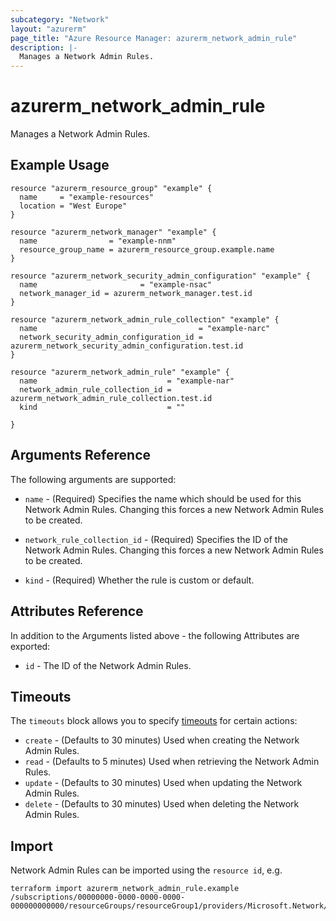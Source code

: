 ```yaml
---
subcategory: "Network"
layout: "azurerm"
page_title: "Azure Resource Manager: azurerm_network_admin_rule"
description: |-
  Manages a Network Admin Rules.
---
```


# azurerm_network_admin_rule

Manages a Network Admin Rules.

## Example Usage

```hcl
resource "azurerm_resource_group" "example" {
  name     = "example-resources"
  location = "West Europe"
}

resource "azurerm_network_manager" "example" {
  name                = "example-nnm"
  resource_group_name = azurerm_resource_group.example.name
}

resource "azurerm_network_security_admin_configuration" "example" {
  name                       = "example-nsac"
  network_manager_id = azurerm_network_manager.test.id
}

resource "azurerm_network_admin_rule_collection" "example" {
  name                                    = "example-narc"
  network_security_admin_configuration_id = azurerm_network_security_admin_configuration.test.id
}

resource "azurerm_network_admin_rule" "example" {
  name                             = "example-nar"
  network_admin_rule_collection_id = azurerm_network_admin_rule_collection.test.id
  kind                             = ""

}
```

## Arguments Reference

The following arguments are supported:

* `name` - (Required) Specifies the name which should be used for this Network Admin Rules. Changing this forces a new Network Admin Rules to be created.

* `network_rule_collection_id` - (Required) Specifies the ID of the Network Admin Rules. Changing this forces a new Network Admin Rules to be created.

* `kind` - (Required) Whether the rule is custom or default.

## Attributes Reference

In addition to the Arguments listed above - the following Attributes are exported:

* `id` - The ID of the Network Admin Rules.



## Timeouts

The `timeouts` block allows you to specify [timeouts](https://www.terraform.io/docs/configuration/resources.html#timeouts) for certain actions:

* `create` - (Defaults to 30 minutes) Used when creating the Network Admin Rules.
* `read` - (Defaults to 5 minutes) Used when retrieving the Network Admin Rules.
* `update` - (Defaults to 30 minutes) Used when updating the Network Admin Rules.
* `delete` - (Defaults to 30 minutes) Used when deleting the Network Admin Rules.

## Import

Network Admin Rules can be imported using the `resource id`, e.g.

```shell
terraform import azurerm_network_admin_rule.example /subscriptions/00000000-0000-0000-0000-000000000000/resourceGroups/resourceGroup1/providers/Microsoft.Network/networkManagers/networkManager1/securityAdminConfigurations/configuration1/ruleCollections/ruleCollection1/rules/rule1
```
